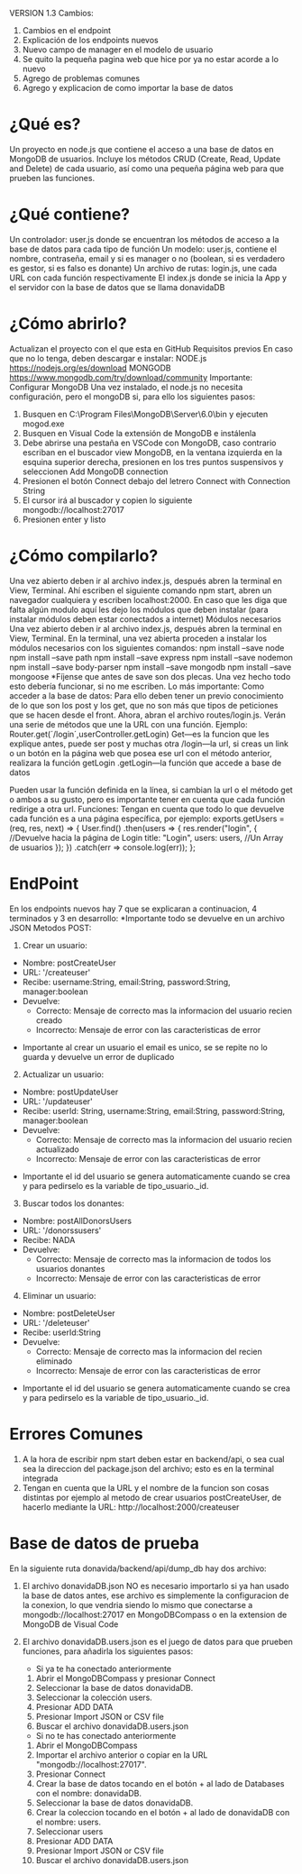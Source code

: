 VERSION 1.3
Cambios:
1. Cambios en el endpoint
2. Explicación de los endpoints nuevos
3. Nuevo campo de manager en el modelo de usuario
4. Se quito la pequeña pagina web que hice por ya no estar acorde a lo nuevo
5. Agrego de problemas comunes
6. Agrego y explicacion de como importar la base de datos

# ¿Qué es?
Un proyecto en node.js que contiene el acceso a una base de datos en MongoDB de usuarios. Incluye los métodos CRUD (Create, Read, Update and Delete) de cada usuario, así como una pequeña página web para que prueben las funciones.

# ¿Qué contiene?
Un controlador: user.js donde se encuentran los métodos de acceso a la base de datos para cada tipo de función
Un modelo: user.js, contiene el nombre, contraseña, email y si es manager o no (boolean, si es verdadero es gestor, si es falso es donante) 
Un archivo de rutas: login.js, une cada URL con cada función respectivamente
El index.js donde se inicia la App y el servidor con la base de datos que se llama donavidaDB

# ¿Cómo abrirlo?
Actualizan el proyecto con el que esta en GitHub
Requisitos previos
En caso que no lo tenga, deben descargar e instalar:
NODE.js  https://nodejs.org/es/download
MONGODB  https://www.mongodb.com/try/download/community
Importante: Configurar MongoDB
Una vez instalado, el node.js no necesita configuración, pero el mongoDB si, para ello los siguientes pasos:
1. Busquen en C:\Program Files\MongoDB\Server\6.0\bin y ejecuten mogod.exe
2. Busquen en Visual Code la extensión de MongoDB e instálenla
3. Debe abrirse una pestaña  en VSCode con MongoDB, caso contrario escriban en el buscador view MongoDB, en la ventana izquierda en la esquina superior derecha, presionen en los tres puntos suspensivos y seleccionen Add MongoDB connection
4. Presionen el botón Connect debajo del letrero Connect with Connection String
5. El cursor irá al buscador y copien lo siguiente mongodb://localhost:27017
5. Presionen enter y listo 

# ¿Cómo compilarlo?
Una vez abierto deben ir al archivo index.js, después abren la terminal en View, Terminal.
Ahí escriben el siguiente comando npm start, abren un navegador cualquiera y escriben localhost:2000.
En caso que les diga que falta algún modulo aquí les dejo los módulos que deben instalar (para instalar módulos deben estar conectados a internet)
Módulos necesarios
Una vez abierto deben ir al archivo index.js, después abren la terminal en View, Terminal.
En la terminal, una vez abierta proceden a instalar los módulos necesarios con los siguientes comandos:
npm install –save node
npm install –save path
npm install –save express
npm install –save nodemon
npm install –save body-parser
npm install –save mongodb
npm install –save mongoose
*Fíjense que antes de save son dos plecas.
Una vez hecho todo esto debería funcionar, si no me escriben.
Lo más importante: Como acceder a la base de datos:
Para ello deben tener un previo conocimiento de lo que son los post y los get, que no son más que tipos de peticiones que se hacen desde el front. Ahora, abran el archivo routes/login.js. Verán una serie de métodos que une la URL con una función. Ejemplo:
Router.get(´/login´,userController.getLogin)
Get—es la funcion que les explique antes, puede ser post y muchas otra
/login—la url, si creas un link o un botón en la página web que posea ese url con el método anterior, realizara la función getLogin
.getLogin—la función que accede a base de datos

Pueden usar la función definida en la línea, si cambian la url o el método get o ambos a su gusto, pero es importante tener en cuenta que cada función redirige a otra url.
Funciones:
Tengan en cuenta que todo lo que devuelve cada función es a una página específica, por ejemplo:
exports.getUsers = (req, res, next) => { 
 User.find()
    .then(users => {
      res.render("login", { //Devuelve hacia la página de Login
        title: "Login",
        users: users,  //Un Array de usuarios
      });
    })
    .catch(err => console.log(err));
};


# EndPoint
En los endpoints nuevos hay 7 que se explicaran a continuacion, 4 terminados y 3 en desarrollo:
*Importante todo se devuelve en un archivo JSON
Metodos POST:
1. Crear un usuario:
  - Nombre: postCreateUser
  - URL: '/createuser'
  - Recibe: username:String, email:String, password:String, manager:boolean
  - Devuelve:
    + Correcto: Mensaje de correcto mas la informacion del usuario recien creado
    + Incorrecto: Mensaje de error con las caracteristicas de error
  * Importante al crear un usuario el email es unico, se se repite no lo guarda y devuelve un error de duplicado
2. Actualizar un usuario:
  - Nombre: postUpdateUser
  - URL: '/updateuser'
  - Recibe: userId: String, username:String, email:String, password:String, manager:boolean
  - Devuelve:
    + Correcto: Mensaje de correcto mas la informacion del usuario recien actualizado
    + Incorrecto: Mensaje de error con las caracteristicas de error
  * Importante el id del usuario se genera automaticamente cuando se crea y para pedirselo es la variable de tipo_usuario._id.
3. Buscar todos los donantes:
  - Nombre: postAllDonorsUsers
  - URL: '/donorssusers'
  - Recibe: NADA
  - Devuelve:
    + Correcto: Mensaje de correcto mas la informacion de todos los usuarios donantes
    + Incorrecto: Mensaje de error con las caracteristicas de error
4. Eliminar un usuario:
  - Nombre: postDeleteUser
  - URL: '/deleteuser'
  - Recibe: userId:String
  - Devuelve:
    + Correcto: Mensaje de correcto mas la informacion del recien eliminado
    + Incorrecto: Mensaje de error con las caracteristicas de error
  * Importante el id del usuario se genera automaticamente cuando se crea y para pedirselo es la variable de tipo_usuario._id.

# Errores Comunes
1. A la hora de escribir npm start deben estar en backend/api, o sea cual sea la direccion del package.json del archivo; esto es en la terminal integrada
2. Tengan en cuenta que la URL y el nombre de la funcion son cosas distintas por ejemplo al metodo de crear usuarios postCreateUser, de hacerlo mediante la URL: http://localhost:2000/createuser

# Base de datos de prueba
 En la siguiente ruta donavida/backend/api/dump_db hay dos archivo:
 1. El archivo donavidaDB.json NO es necesario importarlo si ya han usado la base de datos antes, ese archivo es simplemente la configuracion de la conexion, lo que vendria siendo lo mismo que conectarse a mongodb://localhost:27017 en MongoDBCompass o en la extension de MongoDB de Visual Code
 
 2. El archivo donavidaDB.users.json es el juego de datos para que prueben funciones, para añadirla los siguientes pasos:
    * Si ya te ha conectado anteriormente 
    1. Abrir el MongoDBCompass y presionar Connect
    2. Seleccionar la base de datos donavidaDB.
    3. Seleccionar la colección users.
    4. Presionar ADD DATA
    5. Presionar Import JSON or CSV file
    6. Buscar el archivo donavidaDB.users.json
    * Si no te has conectado anteriormente
    1. Abrir el MongoDBCompass
    2. Importar el archivo anterior o copiar en la URL "mongodb://localhost:27017".
    3. Presionar Connect
    4. Crear la base de datos tocando en el botón + al lado de Databases con el nombre: donavidaDB.
    5. Seleccionar la base de datos donavidaDB.
    6. Crear la coleccion tocando en el botón + al lado de donavidaDB con el nombre: users.
    7. Seleccionar users
    8. Presionar ADD DATA
    9. Presionar Import JSON or CSV file
    10. Buscar el archivo donavidaDB.users.json
    